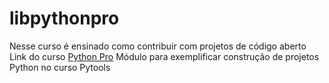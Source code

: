 # libpythonpro

Nesse curso é ensinado como contribuir com projetos de código aberto
Link do curso [Python Pro](https://python.pro.br/modulos/pytools/)
Módulo para exemplificar construção de projetos Python no curso Pytools

